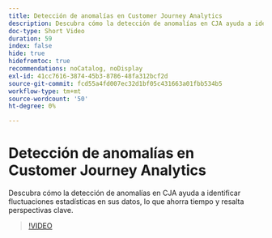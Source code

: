 ```yaml
---
title: Detección de anomalías en Customer Journey Analytics
description: Descubra cómo la detección de anomalías en CJA ayuda a identificar fluctuaciones estadísticas en sus datos, lo que ahorra tiempo y resalta perspectivas clave.
doc-type: Short Video
duration: 59
index: false
hide: true
hidefromtoc: true
recommendations: noCatalog, noDisplay
exl-id: 41cc7616-3874-45b3-8786-48fa312bcf2d
source-git-commit: fcd55a4fd007ec32d1bf05c431663a01fbb534b5
workflow-type: tm+mt
source-wordcount: '50'
ht-degree: 0%

---
```


# Detección de anomalías en Customer Journey Analytics

Descubra cómo la detección de anomalías en CJA ayuda a identificar fluctuaciones estadísticas en sus datos, lo que ahorra tiempo y resalta perspectivas clave.

<!-- 72_S106_3442453_58_anomaly-detection-in-customer-journey-analytics -->
>[!VIDEO](https://video.tv.adobe.com/v/3459729/?learn=on&enablevpops=true&captions=spa)
